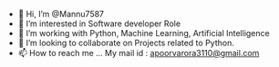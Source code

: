 - 👋 Hi, I’m @Mannu7587
- 👀 I’m interested in Software developer Role
- 🌱 I’m working with Python, Machine Learning, Artificial Intelligence
- 💞️ I’m looking to collaborate on Projects related to Python.
- 📫 How to reach me ... My mail id : apoorvarora3110@gmail.com

<!---
Mannu7587/Mannu7587 is a ✨ special ✨ repository because its `README.md` (this file) appears on your GitHub profile.
You can click the Preview link to take a look at your changes.
--->
